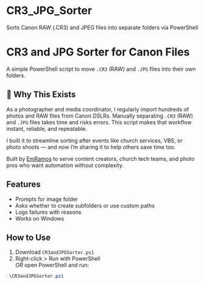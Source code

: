 # CR3_JPG_Sorter
Sorts Canon RAW (.CR3) and JPEG files into separate folders via PowerShell


# CR3 and JPG Sorter for Canon Files

A simple PowerShell script to move `.CR3` (RAW) and `.JPG` files into their own folders.

## 🤔 Why This Exists

As a photographer and media coordinator, I regularly import hundreds of photos and RAW files from Canon DSLRs. Manually separating `.CR3` (RAW) and `.JPG` files takes time and risks errors. This script makes that workflow instant, reliable, and repeatable.

I built it to streamline sorting after events like church services, VBS, or photo shoots — and now I’m sharing it to help others save time too.

Built by [EmRamos](https://github.com/EmRamos) to serve content creators, church tech teams, and photo pros who want automation without complexity.

## Features

- Prompts for image folder
- Asks whether to create subfolders or use custom paths
- Logs failures with reasons
- Works on Windows

## How to Use

1. Download `CR3andJPGSorter.ps1`
2. Right-click > Run with PowerShell  
   *OR* open PowerShell and run:

```powershell
.\CR3andJPGSorter.ps1


